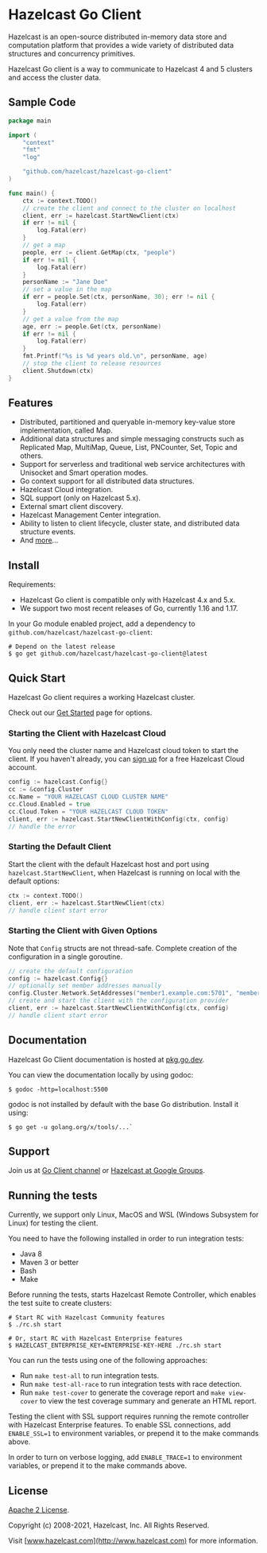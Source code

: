 # Hazelcast Go Client

Hazelcast is an open-source distributed in-memory data store and computation platform that provides a wide variety of distributed data structures and concurrency primitives.

Hazelcast Go client is a way to communicate to Hazelcast 4 and 5 clusters and access the cluster data.

## Sample Code

```go
package main

import (
	"context"
	"fmt"
	"log"

	"github.com/hazelcast/hazelcast-go-client"
)

func main() {
	ctx := context.TODO()
	// create the client and connect to the cluster on localhost
	client, err := hazelcast.StartNewClient(ctx)
	if err != nil {
		log.Fatal(err)
	}
	// get a map
	people, err := client.GetMap(ctx, "people")
	if err != nil {
		log.Fatal(err)
	}
	personName := "Jane Doe"
	// set a value in the map
	if err = people.Set(ctx, personName, 30); err != nil {
		log.Fatal(err)
	}
	// get a value from the map
	age, err := people.Get(ctx, personName)
	if err != nil {
		log.Fatal(err)
	}
	fmt.Printf("%s is %d years old.\n", personName, age)
	// stop the client to release resources
	client.Shutdown(ctx)
}
```

## Features

* Distributed, partitioned and queryable in-memory key-value store implementation, called Map.
* Additional data structures and simple messaging constructs such as Replicated Map, MultiMap, Queue, List, PNCounter, Set, Topic and others.
* Support for serverless and traditional web service architectures with Unisocket and Smart operation modes.
* Go context support for all distributed data structures.
* Hazelcast Cloud integration.
* SQL support (only on Hazelcast 5.x).
* External smart client discovery.
* Hazelcast Management Center integration.
* Ability to listen to client lifecycle, cluster state, and distributed data structure events.
* And [more](https://hazelcast.com/clients/go/#client-features)...

## Install

Requirements:

* Hazelcast Go client is compatible only with Hazelcast 4.x and 5.x.
* We support two most recent releases of Go, currently 1.16 and 1.17.

In your Go module enabled project, add a dependency to `github.com/hazelcast/hazelcast-go-client`:
```shell
# Depend on the latest release
$ go get github.com/hazelcast/hazelcast-go-client@latest
```

## Quick Start

Hazelcast Go client requires a working Hazelcast cluster.

Check out our [Get Started](https://hazelcast.com/get-started/) page for options.

### Starting the Client with Hazelcast Cloud

You only need the cluster name and Hazelcast cloud token to start the client.
If you haven't already, you can [sign up](http://cloud.hazelcast.com/sign-up) for a free Hazelcast Cloud account.

```go
config := hazelcast.Config{}
cc := &config.Cluster
cc.Name = "YOUR HAZELCAST CLOUD CLUSTER NAME"
cc.Cloud.Enabled = true
cc.Cloud.Token = "YOUR HAZELCAST CLOUD TOKEN"
client, err := hazelcast.StartNewClientWithConfig(ctx, config)
// handle the error
```

### Starting the Default Client

Start the client with the default Hazelcast host and port using `hazelcast.StartNewClient`, when Hazelcast is running on local with the default options:

```go
ctx := context.TODO()
client, err := hazelcast.StartNewClient(ctx)
// handle client start error
```

### Starting the Client with Given Options

Note that `Config` structs are not thread-safe. Complete creation of the configuration in a single goroutine.

```go
// create the default configuration
config := hazelcast.Config{}
// optionally set member addresses manually
config.Cluster.Network.SetAddresses("member1.example.com:5701", "member2.example.com:5701")
// create and start the client with the configuration provider
client, err := hazelcast.StartNewClientWithConfig(ctx, config)
// handle client start error
```

## Documentation

Hazelcast Go Client documentation is hosted at [pkg.go.dev](https://pkg.go.dev/github.com/hazelcast/hazelcast-go-client).

You can view the documentation locally by using godoc:
```  
$ godoc -http=localhost:5500
```

godoc is not installed by default with the base Go distribution. Install it using:
```
$ go get -u golang.org/x/tools/...`
```

## Support

Join us at [Go Client channel](https://hazelcastcommunity.slack.com/channels/go-client) or [Hazelcast at Google Groups](https://groups.google.com/g/hazelcast).

## Running the tests

Currently, we support only Linux, MacOS and WSL (Windows Subsystem for Linux) for testing the client.

You need to have the following installed in order to run integration tests:
* Java 8
* Maven 3 or better
* Bash
* Make

Before running the tests, starts Hazelcast Remote Controller, which enables the test suite to create clusters:
```shell
# Start RC with Hazelcast Community features
$ ./rc.sh start

# Or, start RC with Hazelcast Enterprise features
$ HAZELCAST_ENTERPRISE_KEY=ENTERPRISE-KEY-HERE ./rc.sh start 
```

You can run the tests using one of the following approaches:
* Run `make test-all` to run integration tests.
* Run `make test-all-race` to run integration tests with race detection.
* Run `make test-cover` to generate the coverage report and `make view-cover` to view the test coverage summary and generate an HTML report.

Testing the client with SSL support requires running the remote controller with Hazelcast Enterprise features.
To enable SSL connections, add `ENABLE_SSL=1` to environment variables, or prepend it to the make commands above.

In order to turn on verbose logging, add `ENABLE_TRACE=1` to environment variables, or prepend it to the make commands above.

## License

[Apache 2 License](https://github.com/hazelcast/hazelcast-go-client/blob/master/LICENSE).

Copyright (c) 2008-2021, Hazelcast, Inc. All Rights Reserved.

Visit [www.hazelcast.com](http://www.hazelcast.com) for more information.

